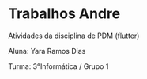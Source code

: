 # Trabalhos Andre
Atividades da disciplina de PDM (flutter)

Aluna: Yara Ramos Dias 

Turma: 3°Informática / Grupo 1
